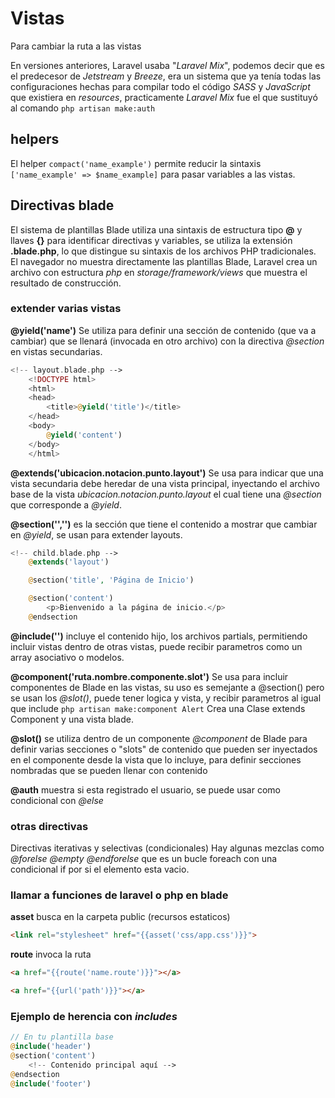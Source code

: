 # Vistas
Para cambiar la ruta a las vistas

En versiones anteriores, Laravel usaba "_Laravel Mix_", podemos decir que es el predecesor de _Jetstream_ y _Breeze_, era un sistema que ya tenía todas las configuraciones hechas para compilar todo el código _SASS_ y _JavaScript_ que existiera en _resources_, practicamente _Laravel Mix_ fue el que sustituyó al comando ``` php artisan make:auth ```

## helpers

El helper ```compact('name_example')``` permite reducir la sintaxis ```['name_example' => $name_example]``` para pasar variables a las vistas.




## Directivas blade

El sistema de plantillas Blade utiliza una sintaxis de estructura tipo __@__ y llaves __{}__ para identificar directivas y variables, se utiliza la extensión __.blade.php__, lo que distingue su sintaxis de los archivos PHP tradicionales. El navegador no muestra directamente las plantillas Blade, Laravel crea un archivo con estructura _php_ en _storage/framework/views_ que muestra el resultado de construcción. 


### extender varias vistas

__@yield('name')__ Se utiliza para definir una sección de contenido (que va a cambiar) que se llenará (invocada en otro archivo) con la directiva _@section_ en vistas secundarias.

```php
<!-- layout.blade.php -->
    <!DOCTYPE html>
    <html>
    <head>
        <title>@yield('title')</title>
    </head>
    <body>
        @yield('content')
    </body>
    </html>
```

 __@extends('ubicacion.notacion.punto.layout')__ Se usa para indicar que una vista secundaria debe heredar de una vista principal, inyectando el archivo base de la vista _ubicacion.notacion.punto.layout_ el cual tiene una _@section_ que corresponde a _@yield_.

__@section('<yieldName>','<contenido>')__ es la sección que tiene el contenido a mostrar que cambiar en _@yield_, se usan para extender layouts.

```php
<!-- child.blade.php -->
    @extends('layout')

    @section('title', 'Página de Inicio')

    @section('content')
        <p>Bienvenido a la página de inicio.</p>
    @endsection
```



__@include('')__ incluye el contenido hijo, los archivos partials, permitiendo incluir vistas dentro de otras vistas, puede recibir parametros como un array asociativo o modelos.


__@component('ruta.nombre.componente.slot')__ Se usa para incluir componentes de Blade en las vistas, su uso es semejante a @section() pero se usan los _@slot()_, puede tener logica y vista, y recibir parametros al igual que include ```php artisan make:component Alert``` Crea una Clase extends Component y una vista blade.


__@slot()__ se utiliza dentro de un componente _@component_ de Blade para definir varias secciones o "slots" de contenido que pueden ser inyectados en el componente desde la vista que lo incluye, para definir secciones nombradas que se pueden llenar con contenido


__@auth__ muestra si esta registrado el usuario, se puede usar como condicional con _@else_



### otras directivas

Directivas iterativas y selectivas (condicionales)
Hay algunas mezclas como _@forelse @empty @endforelse_ que es un bucle foreach con una condicional if por si el elemento esta vacio.



### llamar a funciones de laravel o php en blade

__asset__ busca en la carpeta public (recursos estaticos)
```html
<link rel="stylesheet" href="{{asset('css/app.css')}}">
```

__route__ invoca la ruta
```html
<a href="{{route('name.route')}}"></a>
```

```html
<a href="{{url('path')}}"></a>
```



### Ejemplo de herencia con _includes_
```php
// En tu plantilla base
@include('header')
@section('content')
    <!-- Contenido principal aquí -->
@endsection
@include('footer')
```